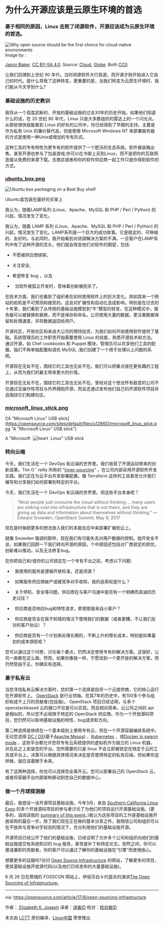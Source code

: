 为什么开源应该是云原生环境的首选
============================================================

### 基于相同的原因，Linux 击败了闭源软件，开源应该成为云原生环境的首选。

![Why open source should be the first choice for cloud-native environments](https://opensource.com/sites/default/files/styles/image-full-size/public/lead-images/cloud-globe.png?itok=_drXt4Tn "Why open source should be the first choice for cloud-native environments")
Image by : 

[Jason Baker][6]. [CC BY-SA 4.0][7]. Source: [Cloud][8], [Globe][9]. Both [CC0][10].

让我们回溯到上世纪 90 年代，当时闭源软件大行其道，而开源才刚开始进入它自己的时代。是什么导致了这种转变，更重要的是，当我们转变为云原生环境时，我们能从今天学到什么?

### 基础设施的历史教训

我将从一个高度武断的、开放的基础设施的过去30年的历史开始。如果他们知道什么的话，在 20 世纪 90 年代，Linux 只是大多数组织的雷达上的一个闪光点。从那些很快就能看到 Linux 的好处的公司中，你已经得到了早期的支持，主要是作为私有 Unix 的廉价替代品，但是使用 Microsoft Windows NT 来部署服务器的方式是使用一种Unix或增加的专有形式。

这种工具的专有特性为更专有的软件提供了一个肥沃的生态系统。软件被装箱出售。甚至开源也参与了包装游戏;你可以在书架上买到Linux，而不是把你的互联网连接从免费的来源下载。去商店或者和你的软件供应商一起工作只是你得到软件的方式。

### [ubuntu_box.png][1]

![Ubuntu box packaging on a Best Buy shelf](https://opensource.com/sites/default/files/u128651/ubuntu_box.png "Ubuntu box packaging on a Best Buy shelf")

Ubuntu盒包装在最好的买架上

我认为，随着LAMP系列 (Linux、Apache、MySQL 和 PHP / Perl / Python) 的兴起，情况发生了变化。

我认为，随着 LAMP 系列 (Linux、Apache、MySQL 和 PHP / Perl / Python) 的兴起，情况发生了变化。LAMP系列是一个巨大的成功故事。它是稳定的、可伸缩的、友好的。与此同时，我开始看到对闭源解决方案的不满。一旦客户在LAMP系列中有了这种开源的念头，他们就会改变他们对软件的期望，包括:

*   不愿被供应商绑架，

*   关注安全,

*   希望修复 bug ，以及

*   当软件被孤立开发时，意味着创新被扼杀了。

在技术方面，我们也看到了组织者在如何使用软件上的巨大变化。突如其来一个网站的宕机是不可预测和接受的。这会对扩展性和自动化造成影响。特别是在过去的十年里，我们看到了从传统的基础设施模型到“牛”模型的转变，在这种模式中，服务器可以被替换和替换，而不是保存和命名。公司使用大量的数据，更注重数据保留和处理速度，并将数据返回给用户。

开源社区，开放社区和来自大公司的增持投资，为我们如何开始使用软件提供了基础。系统管理员的工作职责开始需要使用 Linux 的技能，熟悉开源技术和方法。通过开源，如 Chef cookbooks 和 Puppet 模块，管理员可以共享他们工具的配置。我们不再单独配置和调优 MySQL ;我们创建了一个用于处理以上问题的系统。

开源现在无处不在，围绕它的工具也无处不在。我们可以把重点放在更有趣的工程上，从而为我们的雇主带来更大的价值。

开源现在无处不在，围绕它的工具也无处不在。曾经对这个想法怀有敌意的公司不仅通过互操作性项目与外界拥抱开源，而且还通过发布他们自己的开源软件项目并且围绕它们构建社区。

### [microsoft_linux_stick.png][2]

![A "Microsoft Linux" USB stick](https://opensource.com/sites/default/files/u128651/microsoft_linux_stick.png "A "Microsoft Linux" USB stick")

A "Microsoft 
![heart](https://opensource.com/sites/all/libraries/ckeditor/plugins/smiley/images/heart.png "heart")
 Linux" USB stick

### 转向云端

今天，我们生活在一个 DevOps 和云端的世界里。我们收获了开源运动带来的创新成果。Tim O ' reilly 所称的 “[inner-sourcing][11]” ，在公司内部采用开源软件开发实践。我们正在为云平台共享部署配置。像 Terraform 这样的工具甚至允许我们编写和分享我们如何部署到特定的平台。

今天，我们生活在一个 DevOps 和云端的世界里。但这些平台本身呢？

> "Most people just consume the cloud without thinking ... many users are sinking cost into infrastructure that is not theirs, and they are giving up data and information about themselves without thinking."
> —Edward Snowden, OpenStack Summit, May 9, 2017

现在是时候把更多的想法放入我们的本能反应中来部署扩展到云上。

就像 Snowden 强调的那样，现在我们有可能失去对用户数据的控制。抛开安全不谈，如果我们回顾一下我们转向开源的原因，个中原因还包括对厂商锁定的担忧，创新难以推动，以及无法修复bug。

在你把自己和/或你的公司锁定在一个专有平台之前，考虑以下问题:

*   我使用的服务是遵循开放标准，还是闭源？

*   如果服务供应商破产或被竞争对手收购，我的追索权是什么？

*   关于停机、安全等问题，供应商在与客户沟通中是否有一个明确而真诚的历史过往？

*   供应商是否响应bug和特性请求，即使那是来自小客户？

*   供应商是否会在我不知情的情况下使用我们的数据（或者更糟，不让我们反对的客户协议）？

*   供应商是否有一个计划来处理长期的，不断上升的增长成本，特别是如果最初的成本很低呢？

您可以通过这个问卷，讨论每个要点，仍然决定使用专有的解决方案。这很好，公司一直都在这么做。然而，如果你像我一样，宁愿找到一个更开放的解决方案，而仍然受益于云，你确实有选择。


### 基于私有云

当您寻找私有云解决方案时，您的第一个选择是投资一个云提供商，它的核心运行在开源软件上。 [OpenStack][12] 是行业领袖，在其7年的历史中，有100多个参与组织和成千上万的贡献者(包括我)。 OpenStack 项目已经证明，与多个 openstackbased 云的接口不仅是可以实现，而且相对简单。云公司之间的 api 是相似的，所以您不必局限于特定的 OpenStack 供应商。作为一个开放源码项目，您仍然可以影响基础设施的特性、bug请求和方向。

第二种选择是继续在一个基本级别上使用专有云，但在一个开源容器编排系统中。无论您选择 [DC / OS][13](基于[Apache Mesos][14]) ，[Kubernetes][15] ，或[Docker in swarm mode][16] ，这些平台都允许您将专有云系统提供的虚拟机作为独立的 Linux 机器，并在此之上安装您的平台。您所需要的只是 linux 不会立即被锁定在特定于云的工具或平台上。决策可以根据具体情况来决定是否使用特定的私有后端，但如果你这样做，就应该着眼于未来。

有了这两种选择，你也可以选择完全离开云。您可以部署自己的 OpenStack 云，或者将容器平台内部架构移动到您自己的数据中心。

### 做一个月球探测器

最后，我想谈一谈开源项目基础设施。今年3月，来自 [Southern California Linux Expo][17] 的多个开放源码项目的参与者讨论了为他们的项目运行开源基础设施。(更多的，请阅读我的 [summary of this event][18]。)我认为这些项目的工作是基础设施开放采购的最后一步。除了我们现在正在做的基本分享之外，我相信公司和组织可以在不放弃与竞争对手较劲的情况下，充分利用他们的基础设施开源。

开源项目已经公开了他们的基础设施，已经证明了允许多个公司和组织向他们的基础设施提交有系统知识的 bug 报告，甚至是补丁和特定论文。突然之间，你可以邀请兼职的贡献者。你的客户可以通过了解你的基础设施在“引擎”而使用放心。


想要更多的证据吗?访问 [Open Source Infrastructure][19] 的网站，了解更多的项目，使其基础设施开放源代码(以及他们已经发布的大量基础设施)。


8 月 26 日在费城的 FOSSCON 网站上，伊丽莎白·k·约瑟夫的演讲[The Open Sourcing of Infrastructure][4]。

--------------------------------------------------------------------------------

via: https://opensource.com/article/17/8/open-sourcing-infrastructure

作者：[ Elizabeth K. Joseph][a]
译者：[译者ID](https://github.com/译者ID)
校对：[校对者ID](https://github.com/校对者ID)

本文由 [LCTT](https://github.com/LCTT/TranslateProject) 原创编译，[Linux中国](https://linux.cn/) 荣誉推出

[a]:https://opensource.com/users/pleia2
[1]:https://opensource.com/file/366596
[2]:https://opensource.com/file/366591
[3]:https://opensource.com/article/17/8/open-sourcing-infrastructure?rate=PdT-huv5y5HFZVMHOoRoo_qd95RG70y4DARqU5pzgkU
[4]:https://fosscon.us/node/12637
[5]:https://opensource.com/user/25923/feed
[6]:https://opensource.com/users/jason-baker
[7]:https://creativecommons.org/licenses/by-sa/4.0/
[8]:https://pixabay.com/en/clouds-sky-cloud-dark-clouds-1473311/
[9]:https://pixabay.com/en/globe-planet-earth-world-1015311/
[10]:https://creativecommons.org/publicdomain/zero/1.0/
[11]:https://opensource.com/life/16/11/create-internal-innersource-community
[12]:https://www.openstack.org/
[13]:https://dcos.io/
[14]:http://mesos.apache.org/
[15]:https://kubernetes.io/
[16]:https://docs.docker.com/engine/swarm/
[17]:https://www.socallinuxexpo.org/
[18]:https://opensource.com/article/17/3/growth-open-source-project-infrastructures
[19]:https://opensourceinfra.org/
[20]:https://opensource.com/users/pleia2
[21]:https://opensource.com/users/pleia2
